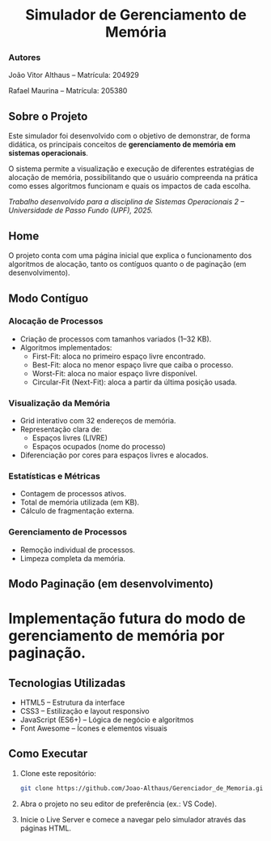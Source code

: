 <h1 align="center">Simulador de Gerenciamento de Memória</h1>

<h3>Autores</h3>
 João Vitor Althaus – Matrícula: 204929  

  Rafael Maurina – Matrícula: 205380  

## Sobre o Projeto
Este simulador foi desenvolvido com o objetivo de demonstrar, de forma didática, os
principais conceitos de **gerenciamento de memória em sistemas operacionais**.  

O sistema permite a visualização e execução de diferentes estratégias de alocação de memória, possibilitando que o usuário compreenda na prática como esses algoritmos funcionam e quais os impactos de cada escolha.  

*Trabalho desenvolvido para a disciplina de Sistemas Operacionais 2 – Universidade de Passo Fundo (UPF), 2025.*

## Home
O projeto conta com uma página inicial que explica o funcionamento dos algoritmos de alocação, tanto os contíguos quanto o de paginação (em desenvolvimento).  


## Modo Contíguo

### Alocação de Processos
- Criação de processos com tamanhos variados (1–32 KB).  
- Algoritmos implementados:
  - First-Fit: aloca no primeiro espaço livre encontrado.  
  - Best-Fit: aloca no menor espaço livre que caiba o processo.  
  - Worst-Fit: aloca no maior espaço livre disponível.  
  - Circular-Fit (Next-Fit): aloca a partir da última posição usada.  

### Visualização da Memória
- Grid interativo com 32 endereços de memória.  
- Representação clara de:
  - Espaços livres (LIVRE)  
  - Espaços ocupados (nome do processo)  
- Diferenciação por cores para espaços livres e alocados.  

### Estatísticas e Métricas
- Contagem de processos ativos.  
- Total de memória utilizada (em KB).  
- Cálculo de fragmentação externa.  

### Gerenciamento de Processos
- Remoção individual de processos.  
- Limpeza completa da memória.  



## Modo Paginação (em desenvolvimento)

<h1> Implementação futura do modo de gerenciamento de memória por paginação.



## Tecnologias Utilizadas
- HTML5 – Estrutura da interface  
- CSS3 – Estilização e layout responsivo  
- JavaScript (ES6+) – Lógica de negócio e algoritmos  
- Font Awesome – Ícones e elementos visuais  

## Como Executar
1. Clone este repositório:
   ```bash
   git clone https://github.com/Joao-Althaus/Gerenciador_de_Memoria.git
2. Abra o projeto no seu editor de preferência (ex.: VS Code).

3. Inicie o Live Server e comece a navegar pelo simulador através das páginas HTML.

